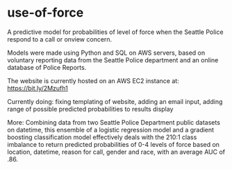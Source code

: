 # use-of-force

A predictive model for probabilities of level of force when the Seattle Police respond to a call or onview concern.

Models were made using Python and SQL on AWS servers, based on voluntary reporting data from the Seattle Police department and an online database of Police Reports.

The website is currently hosted on an AWS EC2 instance at: https://bit.ly/2Mzufh1

Currently doing: fixing templating of website, adding an email input, adding range of possible predicted probabilities to results display

More: 
Combining data from two Seattle Police Department public datasets on datetime, this ensemble of a logistic regression model and a gradient boosting classification model effectively deals with the 210:1 class imbalance to return predicted probabilities of 0-4 levels of force based on location, datetime, reason for call, gender and race, with an average AUC of .86.
